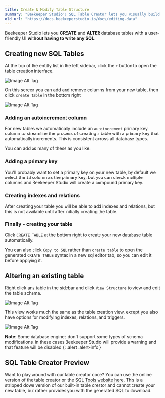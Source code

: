```yaml
---
title: Create & Modify Table Structure
summary: "Beekeeper Studio's SQL Table Creator lets you visually build a SQL table without having to remember the right syntax."
old_url: "https://docs.beekeeperstudio.io/docs/editing-data"
---
```


Beekeeper Studio lets you **CREATE** and **ALTER** database tables with a user-friendly UI **without having to write any SQL**.

## Creating new SQL Tables

At the top of the entitly list in the left sidebar, click the `+` button to open the table creation interface.

![Image Alt Tag](https://app.duckdocs.com/sites/2/pages/editing-data/images/19)

On this screen you can add and remove columns from your new table, then click `create table` in the bottom right

![Image Alt Tag](https://app.duckdocs.com/sites/2/pages/editing-data/images/20)

### Adding an autoincrement column

For new tables we automatically include an `autoincrement` primary key column to streamline the process of creating a table with a primary key that automatically increments. This is consistent across all database types.

You can add as many of these as you like.

### Adding a primary key

You'll probably want to set a primary key on your new table, by default we select the `id` column as the primary key, but you can check multiple columns and Beekeeper Studio will create a compound primary key.

### Creating indexes and relations

After creating your table you will be able to add indexes and relations, but this is not available until after initially creating the table.

### Finally - creating your table

Click `CREATE TABLE` at the bottom right to create your new database table automatically.

You can also click `Copy to SQL` rather than `create table` to open the generated `CREATE TABLE` syntax in a new sql editor tab, so you can edit it before applying it.

## Altering an existing table

Right click any table in the sidebar and click `View Structure` to view and edit the table schema.

![Image Alt Tag](https://app.duckdocs.com/sites/2/pages/editing-data/images/21)

This view works much the same as the table creation view, except you also have options for modifying indexes, relations, and triggers.

![Image Alt Tag](https://app.duckdocs.com/sites/2/pages/editing-data/images/22)

**Note**: Some database engines don't support some types of schema modifications, in these cases Beekeeper Studio will provide a warning and that feature will be disabled
{: .alert .alert-info }

## SQL Table Creator Preview

Want to play around with our table creator code? You can use the online version of the table creator on the [SQL Tools website here](https://sqltools.beekeeperstudio.io/build). This is a stripped down version of our built-in table creator and cannot create your new table, but rather provides you with the generated SQL to download.



